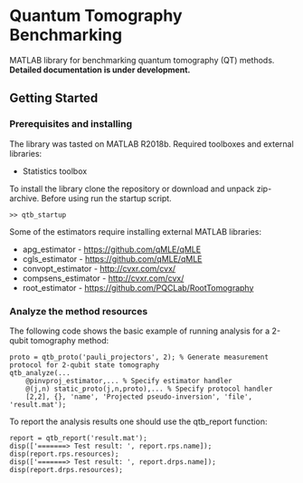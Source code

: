 # Quantum Tomography Benchmarking

MATLAB library for benchmarking quantum tomography (QT) methods. **Detailed documentation is under development.**

## Getting Started

### Prerequisites and installing

The library was tasted on MATLAB R2018b. Required toolboxes and external libraries:
* Statistics toolbox

To install the library clone the repository or download and unpack zip-archive. Before using run the startup script.

```
>> qtb_startup
```

Some of the estimators require installing external MATLAB libraries:
* apg_estimator - https://github.com/qMLE/qMLE
* cgls_estimator - https://github.com/qMLE/qMLE
* convopt_estimator - http://cvxr.com/cvx/
* compsens_estimator - http://cvxr.com/cvx/
* root_estimator - https://github.com/PQCLab/RootTomography

### Analyze the method resources

The following code shows the basic example of running analysis for a 2-qubit tomography method:

```
proto = qtb_proto('pauli_projectors', 2); % Generate measurement protocol for 2-qubit state tomography
qtb_analyze(...
    @pinvproj_estimator,... % Specify estimator handler
    @(j,n) static_proto(j,n,proto),... % Specify protocol handler
    [2,2], {}, 'name', 'Projected pseudo-inversion', 'file', 'result.mat');
```

To report the analysis results one should use the qtb_report function:

```
report = qtb_report('result.mat');
disp(['=======> Test result: ', report.rps.name]);
disp(report.rps.resources);
disp(['=======> Test result: ', report.drps.name]);
disp(report.drps.resources);
```